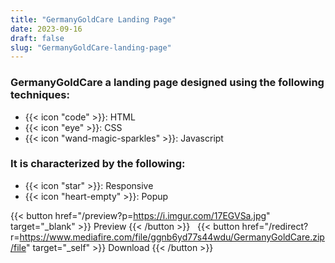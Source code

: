 ```yaml
---
title: "GermanyGoldCare Landing Page"
date: 2023-09-16
draft: false
slug: "GermanyGoldCare-landing-page"
---
```

### __GermanyGoldCare__ a __landing page__ designed using the following techniques:
- {{< icon "code" >}}: HTML
- {{< icon "eye" >}}: CSS
- {{< icon "wand-magic-sparkles" >}}: Javascript  

### It is characterized by the following:
- {{< icon "star" >}}: Responsive
- {{< icon "heart-empty" >}}:  Popup

<!--adsense-->

{{< button href="/preview?p=https://i.imgur.com/17EGVSa.jpg" target="_blank" >}}
Preview
{{< /button >}} &nbsp; {{< button href="/redirect?r=https://www.mediafire.com/file/ggnb6yd77s44wdu/GermanyGoldCare.zip/file" target="_self" >}}
Download
{{< /button >}}